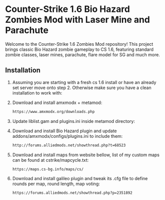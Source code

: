 # Counter-Strike 1.6 Bio Hazard Zombies Mod with Laser Mine and Parachute

Welcome to the Counter-Strike 1.6 Zombies Mod repository! This project brings classic Bio Hazard zombie gameplay to CS 1.6, featuring standard zombie classes, laser mines, parachute, flare model for SG and much more.

## Installation

1. Assuming you are starting with a fresh cs 1.6 install or have an already set server move onto step 2. Otherwise make sure you have a clean installation to work with:

2. Download and install amxmodx + metamod:
   ```sh
   https://www.amxmodx.org/downloads.php

3. Update liblist.gam and plugins.ini inside metamod directory:

4. Download and install Bio Hazard plugin and update addons/amxmodx/configs/plugins.ini to include them:
   ```sh
   http://forums.alliedmods.net/showthread.php?t=68523

5. Download and install maps from website bellow, list of my custom maps can be found at cstrike/mapcycle.txt:
   ```sh
   https://maps.cs-bg.info/maps/cs/

6. Download and install galileo plugin and tweak its .cfg file to define rounds per map, round length, map voting:
   ```sh
   https://forums.alliedmods.net/showthread.php?p=2351892